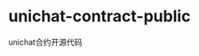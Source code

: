 <!--
 * @Description: 
 * @Author: 33357
 * @Date: 2021-02-05 13:01:37
 * @LastEditTime: 2021-02-05 15:53:11
 * @LastEditors: 33357
 * @Reference: 
-->
# unichat-contract-public
unichat合约开源代码
